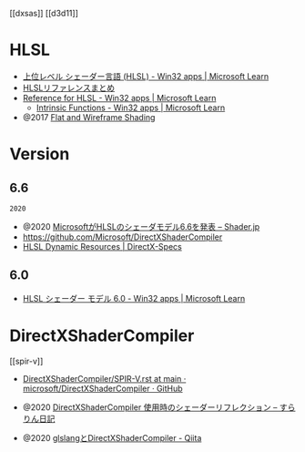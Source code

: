 [[dxsas]] [[d3d11]]

# HLSL
- [上位レベル シェーダー言語 (HLSL) - Win32 apps | Microsoft Learn](https://learn.microsoft.com/ja-jp/windows/win32/direct3dhlsl/dx-graphics-hlsl)
- [HLSLリファレンスまとめ](https://hlslref.wiki.fc2.com/)
- [Reference for HLSL - Win32 apps | Microsoft Learn](https://docs.microsoft.com/en-us/windows/desktop/direct3dhlsl/dx-graphics-hlsl-reference)
	- [Intrinsic Functions - Win32 apps | Microsoft Learn](https://docs.microsoft.com/en-us/windows/win32/direct3dhlsl/dx-graphics-hlsl-intrinsic-functions)
- @2017 [Flat and Wireframe Shading](https://catlikecoding.com/unity/tutorials/advanced-rendering/flat-and-wireframe-shading/)

# Version
## 6.6
`2020`
- @2020 [MicrosoftがHLSLのシェーダモデル6.6を発表 – Shader.jp](https://www.shader.jp/?p=2728)
- https://github.com/Microsoft/DirectXShaderCompiler
- [HLSL Dynamic Resources | DirectX-Specs](https://microsoft.github.io/DirectX-Specs/d3d/HLSL_SM_6_6_DynamicResources.html)

## 6.0
- [HLSL シェーダー モデル 6.0 - Win32 apps | Microsoft Learn](https://learn.microsoft.com/ja-jp/windows/win32/direct3dhlsl/hlsl-shader-model-6-0-features-for-direct3d-12)

# DirectXShaderCompiler
[[spir-v]]
- [DirectXShaderCompiler/SPIR-V.rst at main · microsoft/DirectXShaderCompiler · GitHub](https://github.com/microsoft/DirectXShaderCompiler/blob/main/docs/SPIR-V.rst)

- @2020 [DirectXShaderCompiler 使用時のシェーダーリフレクション – すらりん日記](https://blog.techlab-xe.net/dxc-shader-reflection/)
- @2020 [glslangとDirectXShaderCompiler - Qiita](https://qiita.com/taqu/items/80c4f218636862e21999)

